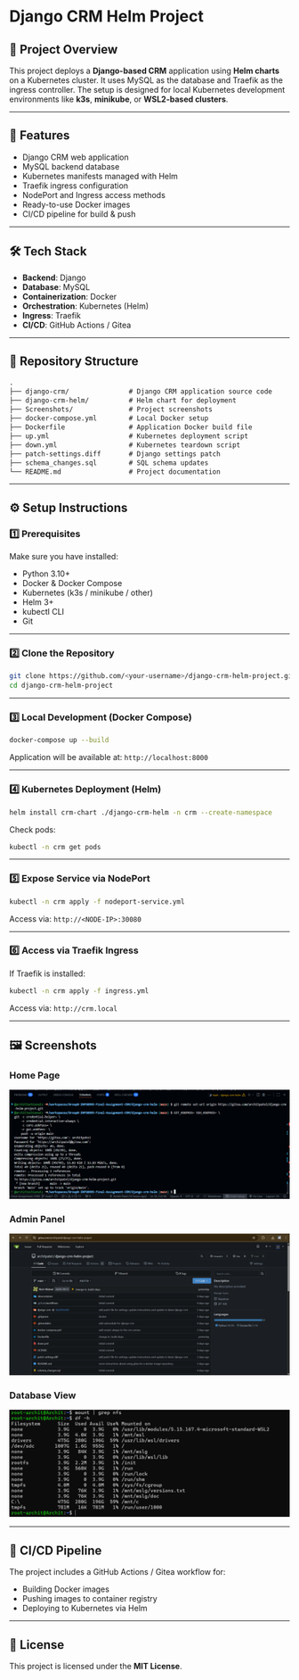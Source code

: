 # Django CRM Helm Project

## 📌 Project Overview

This project deploys a **Django-based CRM** application using **Helm charts** on a Kubernetes cluster.
It uses MySQL as the database and Traefik as the ingress controller. The setup is designed for local Kubernetes development environments like **k3s**, **minikube**, or **WSL2-based clusters**.

---

## 🚀 Features

* Django CRM web application
* MySQL backend database
* Kubernetes manifests managed with Helm
* Traefik ingress configuration
* NodePort and Ingress access methods
* Ready-to-use Docker images
* CI/CD pipeline for build & push

---

## 🛠 Tech Stack

* **Backend**: Django
* **Database**: MySQL
* **Containerization**: Docker
* **Orchestration**: Kubernetes (Helm)
* **Ingress**: Traefik
* **CI/CD**: GitHub Actions / Gitea

---

## 📂 Repository Structure

```
.
├── django-crm/               # Django CRM application source code
├── django-crm-helm/          # Helm chart for deployment
├── Screenshots/              # Project screenshots
├── docker-compose.yml        # Local Docker setup
├── Dockerfile                # Application Docker build file
├── up.yml                    # Kubernetes deployment script
├── down.yml                  # Kubernetes teardown script
├── patch-settings.diff       # Django settings patch
├── schema_changes.sql        # SQL schema updates
└── README.md                 # Project documentation
```

---

## ⚙️ Setup Instructions

### 1️⃣ Prerequisites

Make sure you have installed:

* Python 3.10+
* Docker & Docker Compose
* Kubernetes (k3s / minikube / other)
* Helm 3+
* kubectl CLI
* Git

---

### 2️⃣ Clone the Repository

```bash
git clone https://github.com/<your-username>/django-crm-helm-project.git
cd django-crm-helm-project
```

---

### 3️⃣ Local Development (Docker Compose)

```bash
docker-compose up --build
```

Application will be available at:
`http://localhost:8000`

---

### 4️⃣ Kubernetes Deployment (Helm)

```bash
helm install crm-chart ./django-crm-helm -n crm --create-namespace
```

Check pods:

```bash
kubectl -n crm get pods
```

---

### 5️⃣ Expose Service via NodePort

```bash
kubectl -n crm apply -f nodeport-service.yml
```

Access via:
`http://<NODE-IP>:30080`

---

### 6️⃣ Access via Traefik Ingress

If Traefik is installed:

```bash
kubectl -n crm apply -f ingress.yml
```

Access via:
`http://crm.local`

---

## 🖼 Screenshots

### Home Page

![Home Page](Screenshots/1.png)

### Admin Panel

![Admin Panel](Screenshots/2.png)

### Database View

![Database](Screenshots/3.png)

---

## 🔄 CI/CD Pipeline

The project includes a GitHub Actions / Gitea workflow for:

* Building Docker images
* Pushing images to container registry
* Deploying to Kubernetes via Helm

---

## 📜 License

This project is licensed under the **MIT License**.

